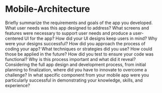 # Mobile-Architecture

Briefly summarize the requirements and goals of the app you developed. What user needs was this app designed to address?
What screens and features were necessary to support user needs and produce a user-centered UI for the app? How did your UI designs keep users in mind? Why were your designs successful?
How did you approach the process of coding your app? What techniques or strategies did you use? How could those be applied in the future?
How did you test to ensure your code was functional? Why is this process important and what did it reveal?
Considering the full app design and development process, from initial planning to finalization, where did you have to innovate to overcome a challenge?
In what specific component from your mobile app were you particularly successful in demonstrating your knowledge, skills, and experience?
